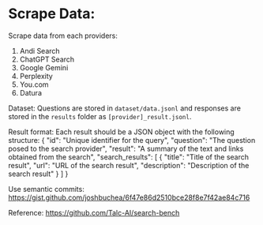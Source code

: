 # Scrape Data:

Scrape data from each providers: 

1. Andi Search
2. ChatGPT Search
3. Google Gemini
4. Perplexity 
5. You.com
6. Datura


Dataset: Questions are stored in `dataset/data.jsonl` and responses are stored in the `results` folder as `[provider]_result.jsonl`.

Result format: Each result should be a JSON object with the following structure:
{
    "id": "Unique identifier for the query",
    "question": "The question posed to the search provider",
    "result": "A summary of the text and links obtained from the search",
    "search_results": [
        {
            "title": "Title of the search result",
            "url": "URL of the search result",
            "description": "Description of the search result"
        }
    ]
}


Use semantic commits: https://gist.github.com/joshbuchea/6f47e86d2510bce28f8e7f42ae84c716


Reference:
https://github.com/Talc-AI/search-bench

